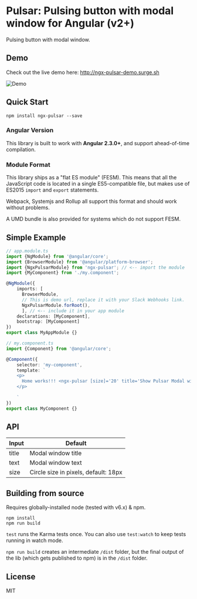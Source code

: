 # Pulsar: Pulsing button with modal window for Angular (v2+)

Pulsing button with modal window.

## Demo

Check out the live demo here: http://ngx-pulsar-demo.surge.sh

![Demo](https://media.giphy.com/media/l41JGqnZJSR9N3WRG/giphy.gif "Demo")


## Quick Start

```
npm install ngx-pulsar --save
```

### Angular Version

This library is built to work with **Angular 2.3.0+**, and support ahead-of-time compilation.

### Module Format

This library ships as a "flat ES module" (FESM). This means that all the JavaScript code is located in a single ES5-compatible file, but makes use of ES2015 `import` and `export` statements.

Webpack, Systemjs and Rollup all support this format and should work without problems.

A UMD bundle is also provided for systems which do not support FESM.

## Simple Example

```TypeScript
// app.module.ts
import {NgModule} from '@angular/core';
import {BrowserModule} from '@angular/platform-browser';
import {NgxPulsarModule} from 'ngx-pulsar'; // <-- import the module
import {MyComponent} from './my.component';

@NgModule({
    imports: [
      BrowserModule,
      // This is demo url, replace it with your Slack Webhooks link.
      NgxPulsarModule.forRoot(),
      ], // <-- include it in your app module
    declarations: [MyComponent],
    bootstrap: [MyComponent]
})
export class MyAppModule {}
```

```TypeScript
// my.component.ts
import {Component} from '@angular/core';

@Component({
    selector: 'my-component',
    template: `
    <p>
      Home works!!! <ngx-pulsar [size]='20' title='Show Pulsar Modal window'></ngx-pulsar>
    </p>
       
    `
})
export class MyComponent {}
```

## API

| Input | Default |
| --- | --- |
|  title | Modal window title |
|  text | Modal window text  |
|  size | Circle size in pixels, default: 18px  |


## Building from source

Requires globally-installed node (tested with v6.x) & npm. 

```
npm install
npm run build 
```
`test` runs the Karma tests once. You can also use `test:watch` to keep tests running in watch mode.

`npm run build` creates an intermediate `/dist` folder, but the final output of the lib (which gets published to npm) is in the `/dist` folder.

## License

MIT
